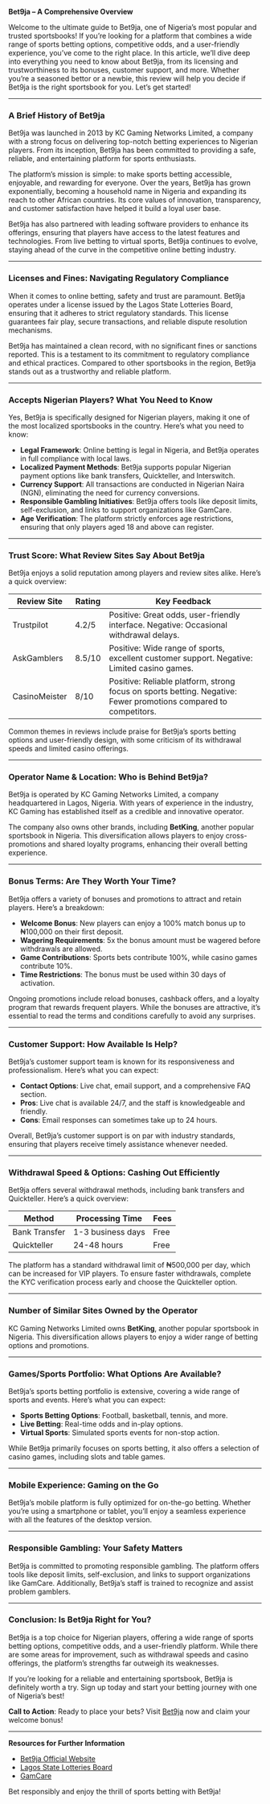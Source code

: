 **Bet9ja – A Comprehensive Overview**  

Welcome to the ultimate guide to Bet9ja, one of Nigeria’s most popular and trusted sportsbooks! If you’re looking for a platform that combines a wide range of sports betting options, competitive odds, and a user-friendly experience, you’ve come to the right place. In this article, we’ll dive deep into everything you need to know about Bet9ja, from its licensing and trustworthiness to its bonuses, customer support, and more. Whether you’re a seasoned bettor or a newbie, this review will help you decide if Bet9ja is the right sportsbook for you. Let’s get started!  

---

### **A Brief History of Bet9ja**  

Bet9ja was launched in 2013 by KC Gaming Networks Limited, a company with a strong focus on delivering top-notch betting experiences to Nigerian players. From its inception, Bet9ja has been committed to providing a safe, reliable, and entertaining platform for sports enthusiasts.  

The platform’s mission is simple: to make sports betting accessible, enjoyable, and rewarding for everyone. Over the years, Bet9ja has grown exponentially, becoming a household name in Nigeria and expanding its reach to other African countries. Its core values of innovation, transparency, and customer satisfaction have helped it build a loyal user base.  

Bet9ja has also partnered with leading software providers to enhance its offerings, ensuring that players have access to the latest features and technologies. From live betting to virtual sports, Bet9ja continues to evolve, staying ahead of the curve in the competitive online betting industry.  

---

### **Licenses and Fines: Navigating Regulatory Compliance**  

When it comes to online betting, safety and trust are paramount. Bet9ja operates under a license issued by the Lagos State Lotteries Board, ensuring that it adheres to strict regulatory standards. This license guarantees fair play, secure transactions, and reliable dispute resolution mechanisms.  

Bet9ja has maintained a clean record, with no significant fines or sanctions reported. This is a testament to its commitment to regulatory compliance and ethical practices. Compared to other sportsbooks in the region, Bet9ja stands out as a trustworthy and reliable platform.  

---

### **Accepts Nigerian Players? What You Need to Know**  

Yes, Bet9ja is specifically designed for Nigerian players, making it one of the most localized sportsbooks in the country. Here’s what you need to know:  

- **Legal Framework**: Online betting is legal in Nigeria, and Bet9ja operates in full compliance with local laws.  
- **Localized Payment Methods**: Bet9ja supports popular Nigerian payment options like bank transfers, Quickteller, and Interswitch.  
- **Currency Support**: All transactions are conducted in Nigerian Naira (NGN), eliminating the need for currency conversions.  
- **Responsible Gambling Initiatives**: Bet9ja offers tools like deposit limits, self-exclusion, and links to support organizations like GamCare.  
- **Age Verification**: The platform strictly enforces age restrictions, ensuring that only players aged 18 and above can register.  

---

### **Trust Score: What Review Sites Say About Bet9ja**  

Bet9ja enjoys a solid reputation among players and review sites alike. Here’s a quick overview:  

| **Review Site** | **Rating** | **Key Feedback** |  
|------------------|------------|------------------|  
| Trustpilot       | 4.2/5      | Positive: Great odds, user-friendly interface. Negative: Occasional withdrawal delays. |  
| AskGamblers      | 8.5/10     | Positive: Wide range of sports, excellent customer support. Negative: Limited casino games. |  
| CasinoMeister    | 8/10       | Positive: Reliable platform, strong focus on sports betting. Negative: Fewer promotions compared to competitors. |  

Common themes in reviews include praise for Bet9ja’s sports betting options and user-friendly design, with some criticism of its withdrawal speeds and limited casino offerings.  

---

### **Operator Name & Location: Who is Behind Bet9ja?**  

Bet9ja is operated by KC Gaming Networks Limited, a company headquartered in Lagos, Nigeria. With years of experience in the industry, KC Gaming has established itself as a credible and innovative operator.  

The company also owns other brands, including **BetKing**, another popular sportsbook in Nigeria. This diversification allows players to enjoy cross-promotions and shared loyalty programs, enhancing their overall betting experience.  

---

### **Bonus Terms: Are They Worth Your Time?**  

Bet9ja offers a variety of bonuses and promotions to attract and retain players. Here’s a breakdown:  

- **Welcome Bonus**: New players can enjoy a 100% match bonus up to ₦100,000 on their first deposit.  
- **Wagering Requirements**: 5x the bonus amount must be wagered before withdrawals are allowed.  
- **Game Contributions**: Sports bets contribute 100%, while casino games contribute 10%.  
- **Time Restrictions**: The bonus must be used within 30 days of activation.  

Ongoing promotions include reload bonuses, cashback offers, and a loyalty program that rewards frequent players. While the bonuses are attractive, it’s essential to read the terms and conditions carefully to avoid any surprises.  

---

### **Customer Support: How Available Is Help?**  

Bet9ja’s customer support team is known for its responsiveness and professionalism. Here’s what you can expect:  

- **Contact Options**: Live chat, email support, and a comprehensive FAQ section.  
- **Pros**: Live chat is available 24/7, and the staff is knowledgeable and friendly.  
- **Cons**: Email responses can sometimes take up to 24 hours.  

Overall, Bet9ja’s customer support is on par with industry standards, ensuring that players receive timely assistance whenever needed.  

---

### **Withdrawal Speed & Options: Cashing Out Efficiently**  

Bet9ja offers several withdrawal methods, including bank transfers and Quickteller. Here’s a quick overview:  

| **Method**       | **Processing Time** | **Fees** |  
|-------------------|---------------------|----------|  
| Bank Transfer     | 1-3 business days   | Free     |  
| Quickteller       | 24-48 hours         | Free     |  

The platform has a standard withdrawal limit of ₦500,000 per day, which can be increased for VIP players. To ensure faster withdrawals, complete the KYC verification process early and choose the Quickteller option.  

---

### **Number of Similar Sites Owned by the Operator**  

KC Gaming Networks Limited owns **BetKing**, another popular sportsbook in Nigeria. This diversification allows players to enjoy a wider range of betting options and promotions.  

---

### **Games/Sports Portfolio: What Options Are Available?**  

Bet9ja’s sports betting portfolio is extensive, covering a wide range of sports and events. Here’s what you can expect:  

- **Sports Betting Options**: Football, basketball, tennis, and more.  
- **Live Betting**: Real-time odds and in-play options.  
- **Virtual Sports**: Simulated sports events for non-stop action.  

While Bet9ja primarily focuses on sports betting, it also offers a selection of casino games, including slots and table games.  

---

### **Mobile Experience: Gaming on the Go**  

Bet9ja’s mobile platform is fully optimized for on-the-go betting. Whether you’re using a smartphone or tablet, you’ll enjoy a seamless experience with all the features of the desktop version.  

---

### **Responsible Gambling: Your Safety Matters**  

Bet9ja is committed to promoting responsible gambling. The platform offers tools like deposit limits, self-exclusion, and links to support organizations like GamCare. Additionally, Bet9ja’s staff is trained to recognize and assist problem gamblers.  

---

### **Conclusion: Is Bet9ja Right for You?**  

Bet9ja is a top choice for Nigerian players, offering a wide range of sports betting options, competitive odds, and a user-friendly platform. While there are some areas for improvement, such as withdrawal speeds and casino offerings, the platform’s strengths far outweigh its weaknesses.  

If you’re looking for a reliable and entertaining sportsbook, Bet9ja is definitely worth a try. Sign up today and start your betting journey with one of Nigeria’s best!  

**Call to Action**: Ready to place your bets? Visit [Bet9ja](https://sports.bet9ja.com) now and claim your welcome bonus!  

---

**Resources for Further Information**  
- [Bet9ja Official Website](https://sports.bet9ja.com)  
- [Lagos State Lotteries Board](https://www.lotteriesboard.lagosstate.gov.ng)  
- [GamCare](https://www.gamcare.org.uk)  

Bet responsibly and enjoy the thrill of sports betting with Bet9ja!
